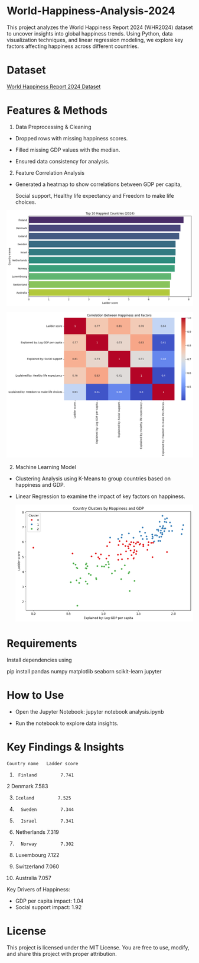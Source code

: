 # World-Happiness-Analysis-2024

This project analyzes the World Happiness Report 2024 (WHR2024) dataset to uncover insights into global happiness trends. Using Python, data visualization techniques, and linear regression modeling, we explore key factors affecting happiness across different countries.

# Dataset
 [World Happiness Report 2024 Dataset](https://www.kaggle.com/datasets/ajaypalsinghlo/world-happiness-report-2024)


# Features & Methods

1. Data Preprocessing & Cleaning

 * Dropped rows with missing happiness scores.

 * Filled missing GDP values with the median.

 * Ensured data consistency for analysis.



 2. Feature Correlation Analysis
   
* Generated a heatmap to show correlations between GDP per capita, 

  Social support, Healthy life expectancy and Freedom to make life choices.

![Top_10_Countries](images/output4.png)


![Heatmap](images/output2.png)



2. Machine Learning Model

* Clustering Analysis using K-Means to group countries based on happiness and GDP.
* Linear Regression to examine the impact of key factors on happiness.

  ![clusters](images/output3.png)



# Requirements

Install dependencies using

pip install pandas numpy matplotlib seaborn scikit-learn jupyter

# How to Use

* Open the Jupyter Notebook: jupyter notebook analysis.ipynb

* Run the notebook to explore data insights.



# Key Findings & Insights

    Country name   Ladder score
1.      Finland         7.741

2      Denmark         7.583

3.     Iceland         7.525

4.       Sweden         7.344

5.       Israel         7.341

6.  Netherlands         7.319

7.       Norway         7.302

8.  Luxembourg         7.122

9.  Switzerland         7.060

10.    Australia         7.057

Key Drivers of Happiness:
- GDP per capita impact: 1.04
- Social support impact: 1.92



# License

This project is licensed under the MIT License. You are free to use, modify, and share this project with proper attribution.

